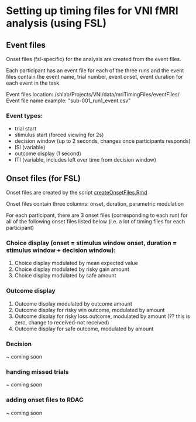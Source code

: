 # Setting up timing files for VNI fMRI analysis (using FSL)

## Event files
Onset files (fsl-specific) for the analysis are created from the event files. 

Each participant has an event file for each of the three runs and the event files contain the event name, trial number, event onset, event duration for each event in the task. 

Event files location: /shlab/Projects/VNI/data/mriTimingFiles/eventFiles/
Event file name example: "sub-001_run1_event.csv"
### Event types:
- trial start 
- stimulus start (forced viewing for 2s)
- decision window (up to 2 seconds, changes once participants responds)
- ISI (variable)
- outcome display (1 second)
- ITI (variable, includes left over time from decision window)


## Onset files (for FSL)
Onset files are created by the script [createOnsetFiles.Rmd](./createOnsetFiles.Rmd)

Onset files contain three columns: onset, duration, parametric modulation

For each participant, there are 3 onset files (corresponding to each run) for all of the following onset files listed below (i.e. a lot of timing files for each participant)

### Choice display (onset = stimulus window onset, duration = stimulus window + decision window):
1) Choice display modulated by mean expected value
2) Choice display modulated by risky gain amount
3) Choice display modulated by safe amount

### Outcome display 
1) Outcome display modulated by outcome amount
2) Outcome display for risky win outcome, modulated by amount
3) Outcome display for risky loss outcome, modulated by amount (?? this is zero, change to received-not received)
4) Outcome display for safe outcome, modulated by amount

### Decision
~ coming soon


### handing missed trials
~ coming soon

### adding onset files to RDAC
~ coming soon
